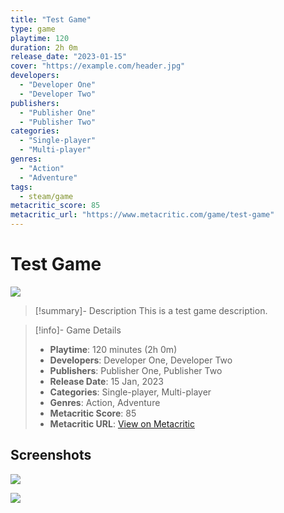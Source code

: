 ```yaml
---
title: "Test Game"
type: game
playtime: 120
duration: 2h 0m
release_date: "2023-01-15"
cover: "https://example.com/header.jpg"
developers:
  - "Developer One"
  - "Developer Two"
publishers:
  - "Publisher One"
  - "Publisher Two"
categories:
  - "Single-player"
  - "Multi-player"
genres:
  - "Action"
  - "Adventure"
tags:
  - steam/game
metacritic_score: 85
metacritic_url: "https://www.metacritic.com/game/test-game"
---
```


# Test Game

![](https://example.com/header.jpg)

>[!summary]- Description
> This is a test game description.

>[!info]- Game Details
>
> - **Playtime**: 120 minutes (2h 0m)
> - **Developers**: Developer One, Developer Two
> - **Publishers**: Publisher One, Publisher Two
> - **Release Date**: 15 Jan, 2023
> - **Categories**: Single-player, Multi-player
> - **Genres**: Action, Adventure
> - **Metacritic Score**: 85
> - **Metacritic URL**: [View on Metacritic](https://www.metacritic.com/game/test-game)
> 

## Screenshots

![](https://example.com/screenshot1.jpg)

![](https://example.com/screenshot2.jpg)
